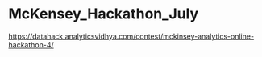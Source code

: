 # McKensey_Hackathon_July

https://datahack.analyticsvidhya.com/contest/mckinsey-analytics-online-hackathon-4/
